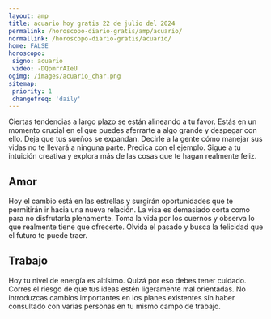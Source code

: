 ```yaml
---
layout: amp
title: acuario hoy gratis 22 de julio del 2024 
permalink: /horoscopo-diario-gratis/amp/acuario/
normallink: /horoscopo-diario-gratis/acuario/
home: FALSE
horoscopo:
 signo: acuario
 video: -DQpmrrAIeU
ogimg: /images/acuario_char.png
sitemap:
 priority: 1
 changefreq: 'daily'
---
```



Ciertas tendencias a largo plazo se están alineando a tu favor. Estás en un momento crucial en el que puedes aferrarte a algo grande y despegar con ello. Deja que tus sueños se expandan. Decirle a la gente cómo manejar sus vidas no te llevará a ninguna parte. Predica con el ejemplo. Sigue a tu intuición creativa y explora más de las cosas que te hagan realmente feliz.

## Amor

Hoy el cambio está en las estrellas y surgirán oportunidades que te permitirán ir hacia una nueva relación. La visa es demasiado corta como para no disfrutarla plenamente. Toma la vida por los cuernos y observa lo que realmente tiene que ofrecerte. Olvida el pasado y busca la felicidad que el futuro te puede traer.

## Trabajo

Hoy tu nivel de energía es altísimo. Quizá por eso debes tener cuidado. Corres el riesgo de que tus ideas estén ligeramente mal orientadas. No introduzcas cambios importantes en los planes existentes sin haber consultado con varias personas en tu mismo campo de trabajo.